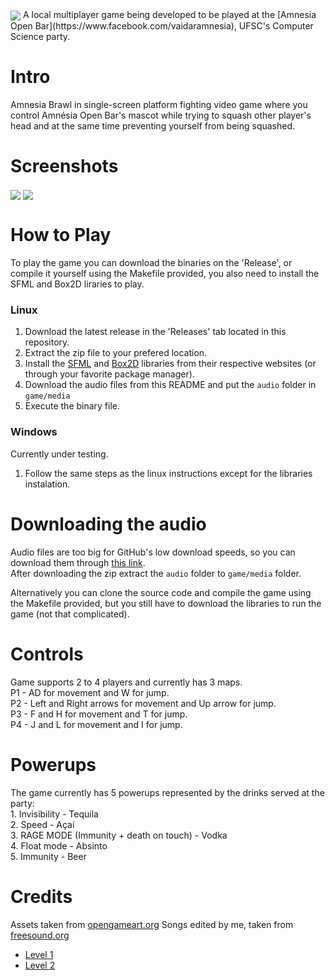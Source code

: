 ﻿<img src="https://i.imgur.com/ACNPePl.png" align="center">
A local multiplayer game being developed to be played at the [Amnesia Open Bar](https://www.facebook.com/vaidaramnesia), UFSC's Computer Science party.

# Intro
Amnesia Brawl in single-screen platform fighting video game where you control Amnésia Open Bar's mascot while trying to squash other player's head and at the same time preventing yourself from being squashed.

# Screenshots

<img src="https://i.imgur.com/4cUnNPv.png" align="center">
<img src="https://i.imgur.com/y1QRaW5.png" align="center">

# How to Play
To play the game you can download the binaries on the 'Release', or compile it yourself using the Makefile provided, you also need to install the SFML and Box2D liraries to play.  
### Linux
1. Download the latest release in the 'Releases' tab located in this repository.
2. Extract the zip file to your prefered location.
3. Install the [SFML](https://www.sfml-dev.org/download.php) and [Box2D](https://github.com/erincatto/Box2D) libraries from their respective websites (or through your favorite package manager).  
4. Download the audio files from this README and put the `audio` folder in `game/media`
5. Execute the binary file.

### Windows
Currently under testing.  
1. Follow the same steps as the linux instructions except for the libraries instalation.

# Downloading the audio
Audio files are too big for GitHub's low download speeds, so you can download them through [this link]().  
After downloading the zip extract the `audio` folder to `game/media` folder.

Alternatively you can clone the source code and compile the game using the Makefile provided, but you still have to download the libraries to run the game (not that complicated).  

# Controls
Game supports 2 to 4 players and currently has 3 maps.  
P1 - AD for movement and W for jump.  
P2 - Left and Right arrows for movement and Up arrow for jump.  
P3 - F and H for movement and T for jump.  
P4 - J and L for movement and I for jump.  

# Powerups
The game currently has 5 powerups represented by the drinks served at the party:  
    1.  Invisibility - Tequila  
    2.  Speed - Açaí  
    3.  RAGE MODE (Immunity + death on touch) - Vodka  
    4.  Float mode - Absinto  
    5.  Immunity - Beer  

# Credits
Assets taken from [opengameart.org](opengameart.org)
Songs edited by me, taken from [freesound.org](freesound.org)
- [Level 1](https://freesound.org/people/FoolBoyMedia/sounds/222066/)
- [Level 2](https://freesound.org/people/frankum/sounds/384468/)
